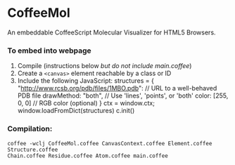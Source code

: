 CoffeeMol
=========

An embeddable CoffeeScript Molecular Visualizer for HTML5 Browsers.

### To embed into webpage
1. Compile (instructions below *but do not include main.coffee*)
2. Create a `<canvas>` element reachable by a class or ID
3. Include the following JavaScript:
    structures = {
        "http://www.rcsb.org/pdb/files/1MBO.pdb":    // URL to a well-behaved PDB file
            drawMethod: "both",						 // Use 'lines', 'points', or 'both'
            color: [255, 0, 0]						 // RGB color (optional)
    }
    ctx = window.ctx;
    window.loadFromDict(structures)
    c.init()

### Compilation:

    coffee -wclj CoffeeMol.coffee CanvasContext.coffee Element.coffee Structure.coffee 
    Chain.coffee Residue.coffee Atom.coffee main.coffee
